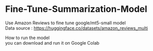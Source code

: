 # Fine-Tune-Summarization-Model<br>
Use Amazon Reviews to fine tune  google/mt5-small model<br>
Data source : https://huggingface.co/datasets/amazon_reviews_multi<br>

How to run the model<br>
you can download and run it on Google Colab <br>

